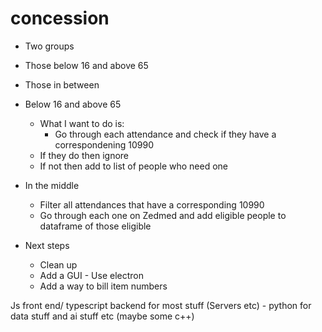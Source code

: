 # concession
- Two groups
- Those below 16 and above 65
- Those in between

- Below 16 and above 65 
    - What I want to do is: 
        - Go through each attendance and check if they have a correspondening 10990
    - If they do then ignore
    - If not then add to list of people who need one

- In the middle
    - Filter all attendances that have a corresponding 10990
    - Go through each one on Zedmed and add eligible people to dataframe of those eligible

- Next steps 
    - Clean up
    - Add a GUI - Use electron
    - Add a way to bill item numbers


Js front end/ typescript backend for most stuff (Servers etc) - python for data stuff and ai stuff etc (maybe some c++)